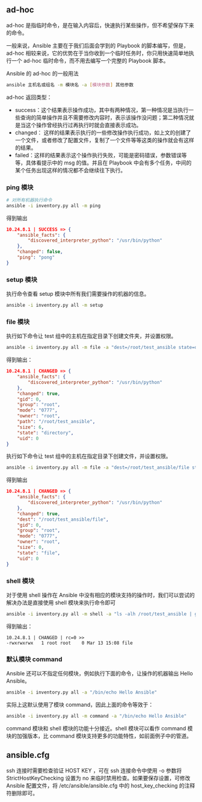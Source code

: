 ## ad-hoc

ad-hoc 是指临时命令，是在输入内容后，快速执行某些操作，但不希望保存下来的命令。

一般来说，Ansible 主要在于我们后面会学到的 Playbook 的脚本编写，但是，ad-hoc 相较来说，它的优势在于当你收到一个临时任务时，你只用快速简单地执行一个 ad-hoc 临时命令，而不用去编写一个完整的 Playbook 脚本。

Ansible 的 ad-hoc 的一般用法

```bash
ansible 主机名或组名 -m 模块名 -a [模块参数] 其他参数
```

ad-hoc 返回类型：

- success：这个结果表示操作成功，其中有两种情况，第一种情况是当执行一些查询的简单操作并且不需要修改内容时，表示该操作没问题；第二种情况就是当这个操作曾经执行过再执行时就会直接表示成功。
- changed： 这样的结果表示执行的一些修改操作执行成功，如上文的创建了一个文件，或者修改了配置文件，复制了一个文件等等这类的操作就会有这样的结果。
- failed：这样的结果表示这个操作执行失败，可能是密码错误，参数错误等等，具体看提示中的 msg 的值。并且在 Playbook 中会有多个任务，中间的某个任务出现这样的情况都不会继续往下执行。

### ping 模块

```bash
# 对所有机器执行命令
ansible -i inventory.py all -m ping
```

得到输出

```json
10.24.8.1 | SUCCESS => {
    "ansible_facts": {
        "discovered_interpreter_python": "/usr/bin/python"
    }, 
    "changed": false, 
    "ping": "pong"
}
```

### setup 模块

执行命令查看 setup 模块中所有我们需要操作的机器的信息。

```bash
ansible -i inventory.py all -m setup
```

### file 模块

执行如下命令让 test 组中的主机在指定目录下创建文件夹，并设置权限。

```bash
ansible -i inventory.py all -m file -a "dest=/root/test_ansible state=directory mode=777" 
```

得到输出：

```json
10.24.8.1 | CHANGED => {
    "ansible_facts": {
        "discovered_interpreter_python": "/usr/bin/python"
    }, 
    "changed": true, 
    "gid": 0, 
    "group": "root", 
    "mode": "0777", 
    "owner": "root", 
    "path": "/root/test_ansible", 
    "size": 6, 
    "state": "directory", 
    "uid": 0
}
```

执行如下命令让 test 组中的主机在指定目录下创建文件，并设置权限。

```bash
ansible -i inventory.py all -m file -a "dest=/root/test_ansible/file state=touch mode=777"
```

得到输出

```json
10.24.8.1 | CHANGED => {
    "ansible_facts": {
        "discovered_interpreter_python": "/usr/bin/python"
    }, 
    "changed": true, 
    "dest": "/root/test_ansible/file", 
    "gid": 0, 
    "group": "root", 
    "mode": "0777", 
    "owner": "root", 
    "size": 0, 
    "state": "file", 
    "uid": 0
}
```

### shell 模块

对于使用 shell 操作在 Ansible 中没有相应的模块支持的操作时，我们可以尝试的解决办法是直接使用 shell 模块来执行命令即可

```bash
ansible -i inventory.py all -m shell -a "ls -alh /root/test_ansible | grep file"
```

得到输出：

```text
10.24.8.1 | CHANGED | rc=0 >>
-rwxrwxrwx   1 root root    0 Mar 13 15:08 file
```

### 默认模块 command

Ansible 还可以不指定任何模块，例如执行下面的命令，让操作的机器输出 Hello Ansible。

```bash
ansible -i inventory.py all -a "/bin/echo Hello Ansible"
```

实际上这默认使用了模块 command，因此上面的命令等效于：

```bash
ansible -i inventory.py all -m command -a "/bin/echo Hello Ansible"
```

command 模块和 shell 模块的功能十分接近。shell 模块可以看作 command 模块的加强版本，比 command 模块支持更多的功能特性，如前面例子中的管道。

## ansible.cfg

ssh 连接时需要检查验证 HOST KEY ，可在 ssh 连接命令中使用 -o 参数将 StrictHostKeyChecking 设置为 no 来临时禁用检查。如果要保存设置，可修改 Ansible 配置文件，将 /etc/ansible/ansible.cfg 中的 host_key_checking 的注释符删除即可。
